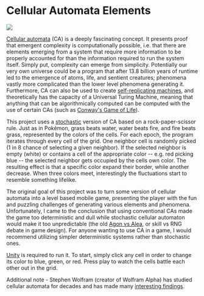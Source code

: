 # Cellular Automata Elements

![](CellularGIF.gif)




<a href="https://en.wikipedia.org/wiki/Cellular_automaton">Cellular automata</a> (CA) is a deeply fascinating concept. It presents proof that emergent complexity is computationally possible, i.e. that there are elements emerging from a system that require more information to be properly accounted for than the information required to run the system itself. Simply put, complexity can emerge from simplicity. Potentially our very own universe could be a program that after 13.8 billion years of runtime led to the emergence of atoms, life, and sentient creatures; phenomena vastly more complicated than the lower level phenomena generating it. Furthermore, CA can also be used to create <a href="https://en.wikipedia.org/wiki/Von_Neumann_universal_constructor">self-replicating machines</a>, and theoretically has the capacity of a Universal Turing Machine, meaning that anything that can be algorithmically computed can be computed with the use of certain CAs (such as <a href="https://en.wikipedia.org/wiki/Conway%27s_Game_of_Life)">Conway's Game of Life</a>).

This project uses a <a href="https://en.wikipedia.org/wiki/Stochastic_cellular_automaton">stochastic</a> version of CA based on a rock-paper-scissor rule. Just as in Pokémon, grass beats water, water beats fire, and fire beats grass, represented by the colors of the cells. For each epoch, the program iterates through every cell of the grid. One neighbor cell is randomly picked (1 in 8 chance of selecting a given neighbor). If the selected neighbor is empty (white) or contains a cell of the appropriate color -- e.g. red picking blue -- the selected neighbor gets occupied by the cells own color. The resulting effect is that a specific color expand their border, while another decrease. When three colors meet, interestingly the fluctuations start to resemble something lifelike.

The original goal of this project was to turn some version of cellular automata into a level based mobile game, presenting the player with the fun and puzzling challenges of generating various elements and phenomena. Unfortunately, I came to the conclusion that using conventional CAs made the game too deterministic and dull while stochastic cellular automaton would make it too unpredictable (the old <a href="https://en.wikipedia.org/wiki/Man,_Play_and_Games)">Agon vs Alea</a>, or skill vs RNG debate in game design). For anyone wanting to use CA in a game, I would recommend utilizing simpler deterministic systems rather than stochastic ones.

<a href="https://store.unity.com/download?ref=personal">Unity</a> is required to run it. To start, simply click any cell in order to change its color to blue, green, or red. Press play to watch the cells battle each other out in the grid.

Additional note - Stephen Wolfram (creator of Wolfram Alpha) has studied cellular automata for decades and has made many <a href="https://en.wikipedia.org/wiki/A_New_Kind_of_Science">interesting findings</a>.
